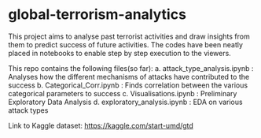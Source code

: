 # global-terrorism-analytics
This project aims to analyse past terrorist activities and draw insights from them to predict success of future activities.
The codes have been neatly placed in notebooks to enable step by step execution to the viewers.

This repo contains the following files(so far):
  a. attack_type_analysis.ipynb : Analyses how the different mechanisms of attacks have contributed to the success
  b. Categorical_Corr.ipynb : Finds correlation between the various categorical parameters to success
  c. Visualisations.ipynb : Preliminary Exploratory Data Analysis
  d. exploratory_analysis.ipynb : EDA on various attack types

Link to Kaggle dataset: https://kaggle.com/start-umd/gtd

